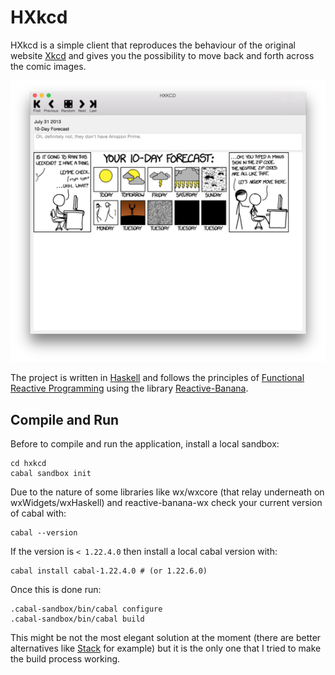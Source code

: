 # HXkcd

HXkcd is a simple client that reproduces the behaviour of the original website [Xkcd] and gives you the possibility to move back and forth across the comic images.

![Screenshot](screenshot.png)

The project is written in [Haskell] and follows the principles of [Functional Reactive Programming] using the library [Reactive-Banana].

## Compile and Run

Before to compile and run the application, install a local sandbox:

```
cd hxkcd
cabal sandbox init
```

Due to the nature of some libraries like wx/wxcore (that relay underneath on wxWidgets/wxHaskell) and reactive-banana-wx
 check your current version of cabal with:
 
```
cabal --version
```
 
If the version is ```< 1.22.4.0``` then install a local cabal version with:

```
cabal install cabal-1.22.4.0 # (or 1.22.6.0)
```

Once this is done run:

```
.cabal-sandbox/bin/cabal configure
.cabal-sandbox/bin/cabal build
```

This might be not the most elegant solution at the moment (there are better alternatives like [Stack] for example) but it is the only one that I tried to make the build process working.

[Xkcd]:http://xkcd.com/
[Haskell]:https://www.haskell.org/
[Functional Reactive Programming]:https://en.wikipedia.org/wiki/Functional_reactive_programming
[Reactive-Banana]:https://wiki.haskell.org/Reactive-banana
[Stack]:https://www.stackage.org/

